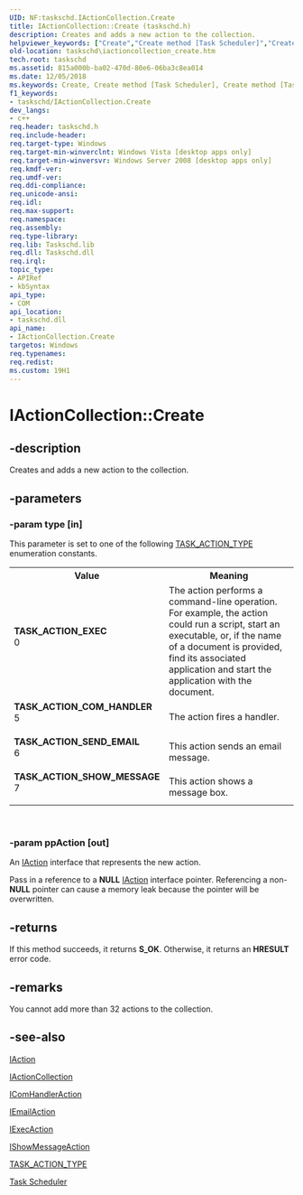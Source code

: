 ```yaml
---
UID: NF:taskschd.IActionCollection.Create
title: IActionCollection::Create (taskschd.h)
description: Creates and adds a new action to the collection.helpviewer_keywords: ["Create","Create method [Task Scheduler]","Create method [Task Scheduler]","IActionCollection interface","IActionCollection interface [Task Scheduler]","Create method","IActionCollection.Create","IActionCollection::Create","TASK_ACTION_COM_HANDLER","TASK_ACTION_EXEC","TASK_ACTION_SEND_EMAIL","TASK_ACTION_SHOW_MESSAGE","actions [Task Scheduler]","creating","taskschd.iactioncollection_create","taskschd/IActionCollection::Create"]
old-location: taskschd\iactioncollection_create.htm
tech.root: taskschd
ms.assetid: 815a000b-ba02-470d-80e6-06ba3c8ea014
ms.date: 12/05/2018
ms.keywords: Create, Create method [Task Scheduler], Create method [Task Scheduler],IActionCollection interface, IActionCollection interface [Task Scheduler],Create method, IActionCollection.Create, IActionCollection::Create, TASK_ACTION_COM_HANDLER, TASK_ACTION_EXEC, TASK_ACTION_SEND_EMAIL, TASK_ACTION_SHOW_MESSAGE, actions [Task Scheduler],creating, taskschd.iactioncollection_create, taskschd/IActionCollection::Create
f1_keywords:
- taskschd/IActionCollection.Create
dev_langs:
- c++
req.header: taskschd.h
req.include-header: 
req.target-type: Windows
req.target-min-winverclnt: Windows Vista [desktop apps only]
req.target-min-winversvr: Windows Server 2008 [desktop apps only]
req.kmdf-ver: 
req.umdf-ver: 
req.ddi-compliance: 
req.unicode-ansi: 
req.idl: 
req.max-support: 
req.namespace: 
req.assembly: 
req.type-library: 
req.lib: Taskschd.lib
req.dll: Taskschd.dll
req.irql: 
topic_type:
- APIRef
- kbSyntax
api_type:
- COM
api_location:
- taskschd.dll
api_name:
- IActionCollection.Create
targetos: Windows
req.typenames: 
req.redist: 
ms.custom: 19H1
---
```


# IActionCollection::Create


## -description


Creates and adds a new action to the collection.


## -parameters




### -param type [in]

This parameter is set to one of the following  <a href="https://docs.microsoft.com/windows/desktop/api/taskschd/ne-taskschd-task_action_type">TASK_ACTION_TYPE</a> enumeration constants.

<table>
<tr>
<th>Value</th>
<th>Meaning</th>
</tr>
<tr>
<td width="40%"><a id="TASK_ACTION_EXEC"></a><a id="task_action_exec"></a><dl>
<dt><b>TASK_ACTION_EXEC</b></dt>
<dt>0</dt>
</dl>
</td>
<td width="60%">
The action performs a command-line operation. For example, the action could run a script, start an executable, or, if the name of a document is provided, find its associated application and start the application with the document.

</td>
</tr>
<tr>
<td width="40%"><a id="TASK_ACTION_COM_HANDLER"></a><a id="task_action_com_handler"></a><dl>
<dt><b>TASK_ACTION_COM_HANDLER</b></dt>
<dt>5</dt>
</dl>
</td>
<td width="60%">
The action fires a handler.

</td>
</tr>
<tr>
<td width="40%"><a id="TASK_ACTION_SEND_EMAIL"></a><a id="task_action_send_email"></a><dl>
<dt><b>TASK_ACTION_SEND_EMAIL</b></dt>
<dt>6</dt>
</dl>
</td>
<td width="60%">
This action sends an email message.

</td>
</tr>
<tr>
<td width="40%"><a id="TASK_ACTION_SHOW_MESSAGE"></a><a id="task_action_show_message"></a><dl>
<dt><b>TASK_ACTION_SHOW_MESSAGE</b></dt>
<dt>7</dt>
</dl>
</td>
<td width="60%">
This action shows a message box.

</td>
</tr>
</table>
 


### -param ppAction [out]

An <a href="https://docs.microsoft.com/windows/desktop/api/taskschd/nn-taskschd-iaction">IAction</a> interface that represents the new action. 

Pass in a reference to a <b>NULL</b> <a href="https://docs.microsoft.com/windows/desktop/api/taskschd/nn-taskschd-iaction">IAction</a> interface pointer.  Referencing a non-<b>NULL</b> pointer can cause a memory leak because the pointer will be overwritten.


## -returns



If this method succeeds, it returns <b xmlns:loc="http://microsoft.com/wdcml/l10n">S_OK</b>. Otherwise, it returns an <b xmlns:loc="http://microsoft.com/wdcml/l10n">HRESULT</b> error code.




## -remarks



You cannot add more than 32 actions to the collection.




## -see-also




<a href="https://docs.microsoft.com/windows/desktop/api/taskschd/nn-taskschd-iaction">IAction</a>



<a href="https://docs.microsoft.com/windows/desktop/api/taskschd/nn-taskschd-iactioncollection">IActionCollection</a>



<a href="https://docs.microsoft.com/windows/desktop/api/taskschd/nn-taskschd-icomhandleraction">IComHandlerAction</a>



<a href="https://docs.microsoft.com/windows/desktop/api/taskschd/nn-taskschd-iemailaction">IEmailAction</a>



<a href="https://docs.microsoft.com/windows/desktop/api/taskschd/nn-taskschd-iexecaction">IExecAction</a>



<a href="https://docs.microsoft.com/windows/desktop/api/taskschd/nn-taskschd-ishowmessageaction">IShowMessageAction</a>



<a href="https://docs.microsoft.com/windows/desktop/api/taskschd/ne-taskschd-task_action_type">TASK_ACTION_TYPE</a>



<a href="https://docs.microsoft.com/windows/desktop/TaskSchd/task-scheduler-start-page">Task Scheduler</a>
 

 

